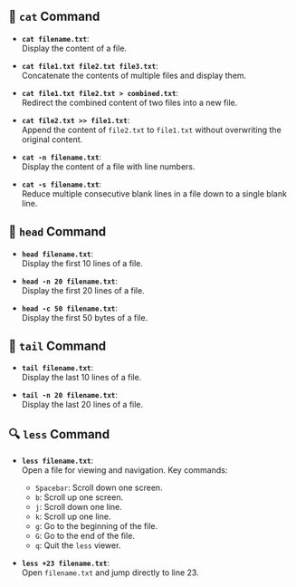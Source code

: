    ## 📘 `cat` Command

- **`cat filename.txt`**:  
  Display the content of a file.

- **`cat file1.txt file2.txt file3.txt`**:  
  Concatenate the contents of multiple files and display them.

- **`cat file1.txt file2.txt > combined.txt`**:  
  Redirect the combined content of two files into a new file.

- **`cat file2.txt >> file1.txt`**:  
  Append the content of `file2.txt` to `file1.txt` without overwriting the original content.

- **`cat -n filename.txt`**:  
  Display the content of a file with line numbers.

- **`cat -s filename.txt`**:  
  Reduce multiple consecutive blank lines in a file down to a single blank line.

## 🌄 `head` Command

- **`head filename.txt`**:  
  Display the first 10 lines of a file.

- **`head -n 20 filename.txt`**:  
  Display the first 20 lines of a file.

- **`head -c 50 filename.txt`**:  
  Display the first 50 bytes of a file.

## 🌅 `tail` Command

- **`tail filename.txt`**:  
  Display the last 10 lines of a file.

- **`tail -n 20 filename.txt`**:  
  Display the last 20 lines of a file.

## 🔍 `less` Command

- **`less filename.txt`**:  
  Open a file for viewing and navigation. Key commands:

  - `Spacebar`: Scroll down one screen.
  - `b`: Scroll up one screen.
  - `j`: Scroll down one line.
  - `k`: Scroll up one line.
  - `g`: Go to the beginning of the file.
  - `G`: Go to the end of the file.
  - `q`: Quit the `less` viewer.

- **`less +23 filename.txt`**:  
  Open `filename.txt` and jump directly to line 23.

